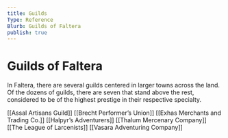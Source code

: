 ```yaml
---
title: Guilds
Type: Reference
Blurb: Guilds of Faltera
publish: true
---
```

# Guilds of Faltera
In Faltera, there are several guilds centered in larger towns across the land. Of the dozens of guilds, there are seven that stand above the rest, considered to be of the highest prestige in their respective specialty. 

[[Assal Artisans Guild]]
[[Brecht Performer’s Union]]
[[Exhas Merchants and Trading Co.]]
[[Halpyr’s Adventurers]]
[[Thalum Mercenary Company]]
[[The League of Larcenists]]
[[Vasara Adventuring Company]]